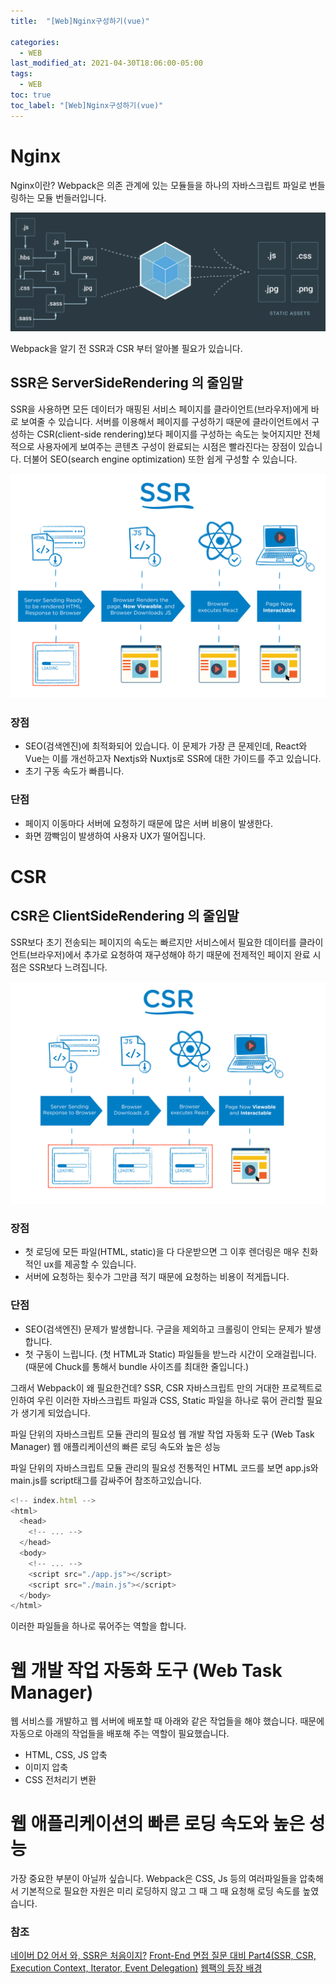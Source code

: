 ```yaml
---
title:  "[Web]Nginx구성하기(vue)"

categories:
  - WEB
last_modified_at: 2021-04-30T18:06:00-05:00
tags:
  - WEB
toc: true
toc_label: "[Web]Nginx구성하기(vue)"
---
```


# Nginx
Nginx이란?
Webpack은 의존 관계에 있는 모듈들을 하나의 자바스크립트 파일로 번들링하는 모듈 번들러입니다.

![Image Alt 텍스트](/assets/img/web/webpack.png)  

Webpack을 알기 전 SSR과 CSR 부터 알아볼 필요가 있습니다.

## SSR은 ServerSideRendering 의 줄임말
SSR을 사용하면 모든 데이터가 매핑된 서비스 페이지를 클라이언트(브라우저)에게 바로 보여줄 수 있습니다.
서버를 이용해서 페이지를 구성하기 때문에 클라이언트에서 구성하는 CSR(client-side rendering)보다 페이지를 구성하는 속도는 늦어지지만 전체적으로 사용자에게 보여주는 콘텐츠 구성이 완료되는 시점은 빨라진다는 장점이 있습니다. 더불어 SEO(search engine optimization) 또한 쉽게 구성할 수 있습니다.

![Image Alt 텍스트](/assets/img/web/ssr.png)  

### 장점

- SEO(검색엔진)에 최적화되어 있습니다. 이 문제가 가장 큰 문제인데, React와 Vue는 이를 개선하고자 Nextjs와 Nuxtjs로 SSR에 대한 가이드를 주고 있습니다.
- 초기 구동 속도가 빠릅니다.

### 단점

- 페이지 이동마다 서버에 요청하기 때문에 많은 서버 비용이 발생한다.
- 화면 깜빡임이 발생하여 사용자 UX가 떨어집니다.

# CSR
## CSR은 ClientSideRendering 의 줄임말
SSR보다 초기 전송되는 페이지의 속도는 빠르지만 서비스에서 필요한 데이터를 클라이언트(브라우저)에서 추가로 요청하여 재구성해야 하기 때문에 전제적인 페이지 완료 시점은 SSR보다 느려집니다.

![Image Alt 텍스트](/assets/img/web/csr.png)  

### 장점

- 첫 로딩에 모든 파일(HTML, static)을 다 다운받으면 그 이후 렌더링은 매우 친화적인 ux를 제공할 수 있습니다.
- 서버에 요청하는 횟수가 그만큼 적기 때문에 요청하는 비용이 적게듭니다.

### 단점

- SEO(검색엔진) 문제가 발생합니다. 구글을 제외하고 크롤링이 안되는 문제가 발생합니다.
- 첫 구동이 느립니다. (첫 HTML과 Static) 파일들을 받느라 시간이 오래걸립니다. (때문에 Chuck를 통해서 bundle 사이즈를 최대한 줄입니다.)

그래서 Webpack이 왜 필요한건데?
SSR, CSR 자바스크립트 만의 거대한 프로젝트로 인하여 우린 이러한 자바스크립트 파일과 CSS, Static 파일을 하나로 묶어 관리할 필요가 생기게 되었습니다.

파일 단위의 자바스크립트 모듈 관리의 필요성
웹 개발 작업 자동화 도구 (Web Task Manager)
웹 애플리케이션의 빠른 로딩 속도와 높은 성능

파일 단위의 자바스크립트 모듈 관리의 필요성
전통적인 HTML 코드를 보면 app.js와 main.js를 script태그를 감싸주어 참조하고있습니다.

```javascript
<!-- index.html -->
<html>
  <head>
    <!-- ... -->
  </head>
  <body>
    <!-- ... -->
    <script src="./app.js"></script>
    <script src="./main.js"></script>
  </body>
</html>
```

이러한 파일들을 하나로 묶어주는 역할을 합니다.

# 웹 개발 작업 자동화 도구 (Web Task Manager)
웹 서비스를 개발하고 웹 서버에 배포할 때 아래와 같은 작업들을 해야 했습니다. 때문에 자동으로 아래의 작업들을 배포해 주는 역할이 필요했습니다.

- HTML, CSS, JS 압축
- 이미지 압축
- CSS 전처리기 변환

# 웹 애플리케이션의 빠른 로딩 속도와 높은 성능
가장 중요한 부분이 아닐까 싶습니다.
Webpack은 CSS, Js 등의 여러파일들을 압축해서 기본적으로 필요한 자원은 미리 로딩하지 않고 그 때 그 때 요청해 로딩 속도를 높였습니다.

### 참조
[네이버 D2 어서 와, SSR은 처음이지?](https://d2.naver.com/helloworld/7804182)
[Front-End 면접 질문 대비 Part4(SSR, CSR, Execution Context, Iterator, Event Delegation)](https://velog.io/@holim0/Front-End-%EB%A9%B4%EC%A0%91-%EC%A7%88%EB%AC%B8-%EB%8C%80%EB%B9%84-Part4)
[웹팩의 등장 배경](https://joshua1988.github.io/webpack-guide/motivation/why-webpack.html#%EC%9B%B9%ED%8C%A9%EC%9D%98-%EB%93%B1%EC%9E%A5-%EB%B0%B0%EA%B2%BD)



